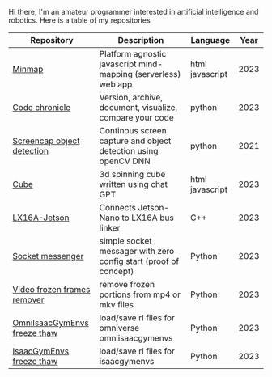 Hi there, I'm an amateur programmer interested in artificial intelligence and robotics. Here is a table of my repositories

|Repository                                                                                 |Description                                                         |Language         |Year                                        |
| ----------------------------------------------------------------------------------------- | ------------------------------------------------------------------ | --------------- |-------------------------------------------- |
|[Minmap](https://github.com/sujitvasanth/minmap)                                           | Platform agnostic javascript mind-mapping (serverless) web app     |html javascript  | 2023     |
|[Code chronicle](https://github.com/sujitvasanth/CodeChronicle)                            | Version, archive, document, visualize, compare your code           |python           | 2023     |
|[Screencap object detection](https://github.com/sujitvasanth/ContinuousScreenRecognition)  | Continous screen capture and object detection using openCV DNN     |python           | 2021     |
|[Cube](https://github.com/sujitvasanth/cube)                                               | 3d spinning cube written using chat GPT                            |html javascript  | 2023     |
|[LX16A-Jetson](https://github.com/sujitvasanth/lx16a-Jetson-in-C)                          | Connects Jetson-Nano to LX16A bus linker                           |C++              | 2023     |
|[Socket messenger](https://github.com/sujitvasanth/SocketMessenger)                        | simple socket messager with zero config start (proof of concept)   |Python           | 2023     |
|[Video frozen frames remover](https://github.com/sujitvasanth/VideoFrozenFramesRemover)    | remove frozen portions from mp4 or mkv files                       |Python           | 2023     |
|[OmniIsaacGymEnvs freeze thaw](https://github.com/sujitvasanth/OmniIsaacGymEnvs_freezethaw)| load/save rl files for omniverse omniisaacgymenvs                  |Python           | 2023     |
|[IsaacGymEnvs freeze thaw](https://github.com/sujitvasanth/IsaacGymEnvs_freezethaw)        | load/save rl files for isaacgymenvs                                |Python           | 2023     |

